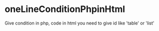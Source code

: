 # oneLineConditionPhpinHtml
Give condition in php, code in html
you need to give id like 'table' or 'list'
